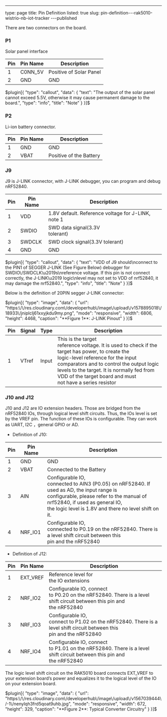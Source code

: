 ---
type: page
title: Pin Definition
listed: true
slug: pin-definition---rak5010-wistrio-nb-iot-tracker
---published

There are two connectors on the board.

### P1

Solar panel interface

| **Pin** | **Pin Name** | **Description** | 
| ---- | ---- | ---- | 
| 1 | C0NN_5V | Positive of Solar Panel | 
| 2 | GND | GND | 


$plugin[{
    "type": "callout",
    "data": {
        "text": "The output of the solar panel cannot exceed 5.5V, otherwise it may cause permanent damage to the board.",
        "type": "info",
        "title": "Note"
    }
}]$

### P2

Li-ion battery connector.

| **Pin** | **Pin Name** | **Description** | 
| ---- | ---- | ---- | 
| 1 | GND | GND | 
| 2 | VBAT | Positive of the Battery | 


### J9

J9 is J-LINK connector, with J-LINK debugger, you can program and debug nRF52840.

| **Pin** | **Pin Name** | **Description** | 
| ---- | ---- | ---- | 
| 1 | VDD | 1.8V default. Reference voltage for J-LINK, note 1 | 
| 2 | SWDIO | SWD data signal(3.3V<br>tolerant) | 
| 3 | SWDCLK | SWD clock signal(3.3V tolerant) | 
| 4 | GND | GND | 


$plugin[{
    "type": "callout",
    "data": {
        "text": "VDD of J9 should\nconnect to the PIN1 of SEGGER J-LINK (See Figure Below) debugger for SWDIO\/SWDCLK\u2019s\nreference voltage. If this pin is not connect correctly, the J-LINK\u2019 logic\nlevel may not set to VDD of nrf52840, it may damage the nrf52840.",
        "type": "info",
        "title": "Note"
    }
}]$

Below is the definition of 20PIN segger J-LINK connector:

$plugin[{
    "type": "image",
    "data": {
        "url": "https:\/\/res.cloudinary.com\/developerhub\/image\/upload\/v1578895018\/18933\/jniplclj61xxyjkdu9my.png",
        "mode": "responsive",
        "width": 6806,
        "height": 4468,
        "caption": "**Figure 1**: J-LINK Pinout"
    }
}]$

| Pin | Signal | Type | Description | 
| ---- | ---- | ---- | ---- | 
| 1 | VTref | Input | This is the target<br>reference voltage. It is used to check if the target has power, to create the<br>logic-level reference for the input comparators and to control the output logic<br>levels to the target. It is normally fed from VDD of the target board and must<br>not have a series resistor | 


### J10 and J12

J10 and J12 are IO extension headers. Those are bridged from the nRF52840 IOs, through logical level shift circuits. Thus, the IOs level is set by the VREF pin. The function of these IOs is configurable. They can work as UART, I2C ，general GPIO or AD.

- Definition of J10:

| Pin | Pin Name | Description | 
| ---- | ---- | ---- | 
| 1 | GND | GND | 
| 2 | VBAT | Connected to the Battery | 
| 3 | AIN | Configurable IO,<br>connected to AIN3 (P0.05) on nRF52840. If used as AD, the input range is<br>configurable, please refer to the manual of nrf52840, if used as general IO,<br>the logic level is 1.8V and there no level shift on it. | 
| 4 | NRF_IO1 | Configurable IO,<br>connected to P0.19 on the nRF52840. There is a level shift circuit between this<br>pin and the nRF52840 | 


- Definition of J12:

| **Pin** | **Pin Name** | **Description** | 
| ---- | ---- | ---- | 
| 1 | EXT_VREF | Reference level for<br>the IO extensions | 
| 2 | NRF_IO2 | Configurable IO, connect<br>to P0.20 on the nRF52840. There is a level shift circuit between this pin and<br>the nRF52840 | 
| 3 | NRF_IO3 | Configurable IO,<br>connect to P1.02 on the nRF52840. There is a level shift circuit between this<br>pin and the nRF52840 | 
| 4 | NRF_IO4 | Configurable IO, connect<br>to P1.01 on the nRF52840. There is a level shift circuit between this pin and<br>the nRF52840 | 


The logic level shift
circuit on the RAK5010 board connects EXT_VREF to your extension board’s power
and equalizes it to the logical level of the IO on your extension board.

$plugin[{
    "type": "image",
    "data": {
        "url": "https:\/\/res.cloudinary.com\/developerhub\/image\/upload\/v1567039444\/-1\/nenylqh3frd5qoat9uhb.jpg",
        "mode": "responsive",
        "width": 672,
        "height": 329,
        "caption": "**Figure 2**:  Typical Converter Circuitry"
    }
}]$

